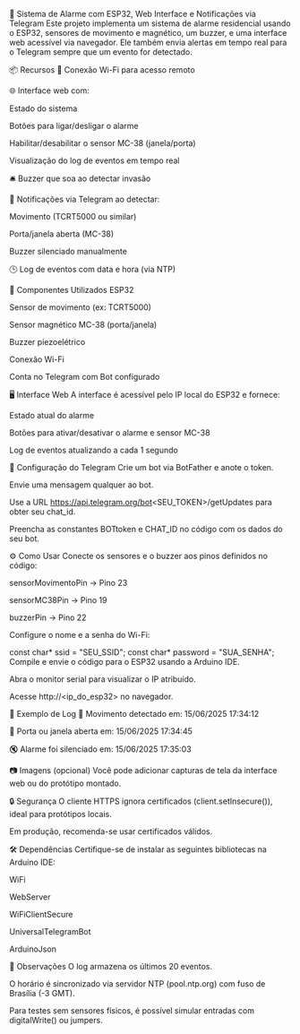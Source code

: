 🔔 Sistema de Alarme com ESP32, Web Interface e Notificações via Telegram
Este projeto implementa um sistema de alarme residencial usando o ESP32, sensores de movimento e magnético, um buzzer, e uma interface web acessível via navegador. Ele também envia alertas em tempo real para o Telegram sempre que um evento for detectado.

📦 Recursos
📡 Conexão Wi-Fi para acesso remoto

🌐 Interface web com:

Estado do sistema

Botões para ligar/desligar o alarme

Habilitar/desabilitar o sensor MC-38 (janela/porta)

Visualização do log de eventos em tempo real

🛎️ Buzzer que soa ao detectar invasão

📲 Notificações via Telegram ao detectar:

Movimento (TCRT5000 ou similar)

Porta/janela aberta (MC-38)

Buzzer silenciado manualmente

🕒 Log de eventos com data e hora (via NTP)

🧰 Componentes Utilizados
ESP32

Sensor de movimento (ex: TCRT5000)

Sensor magnético MC-38 (porta/janela)

Buzzer piezoelétrico

Conexão Wi-Fi

Conta no Telegram com Bot configurado

🖥️ Interface Web
A interface é acessível pelo IP local do ESP32 e fornece:

Estado atual do alarme

Botões para ativar/desativar o alarme e sensor MC-38

Log de eventos atualizando a cada 1 segundo

📲 Configuração do Telegram
Crie um bot via BotFather e anote o token.

Envie uma mensagem qualquer ao bot.

Use a URL https://api.telegram.org/bot<SEU_TOKEN>/getUpdates para obter seu chat_id.

Preencha as constantes BOTtoken e CHAT_ID no código com os dados do seu bot.

⚙️ Como Usar
Conecte os sensores e o buzzer aos pinos definidos no código:

sensorMovimentoPin → Pino 23

sensorMC38Pin → Pino 19

buzzerPin → Pino 22

Configure o nome e a senha do Wi-Fi:

const char* ssid = "SEU_SSID";
const char* password = "SUA_SENHA";
Compile e envie o código para o ESP32 usando a Arduino IDE.

Abra o monitor serial para visualizar o IP atribuído.

Acesse http://<ip_do_esp32> no navegador.

📝 Exemplo de Log
🚶 Movimento detectado em: 15/06/2025 17:34:12

🚪 Porta ou janela aberta em: 15/06/2025 17:34:45

🔇 Alarme foi silenciado em: 15/06/2025 17:35:03

📷 Imagens (opcional)
Você pode adicionar capturas de tela da interface web ou do protótipo montado.

🔒 Segurança
O cliente HTTPS ignora certificados (client.setInsecure()), ideal para protótipos locais.

Em produção, recomenda-se usar certificados válidos.

🛠️ Dependências
Certifique-se de instalar as seguintes bibliotecas na Arduino IDE:

WiFi

WebServer

WiFiClientSecure

UniversalTelegramBot

ArduinoJson

📌 Observações
O log armazena os últimos 20 eventos.

O horário é sincronizado via servidor NTP (pool.ntp.org) com fuso de Brasília (-3 GMT).

Para testes sem sensores físicos, é possível simular entradas com digitalWrite() ou jumpers.
